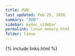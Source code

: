 ```yaml
---
title: 内存
last_updated: Feb 25, 2016
summary: "内存"
sidebar: mydoc_sidebar
permalink: linux_memory.html
folder: linux
---
```


{% include links.html %}
